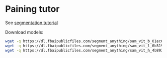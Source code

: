 # Paining tutor

See [segmentation tutorial](https://colab.research.google.com/github/roboflow-ai/notebooks/blob/main/notebooks/how-to-segment-anything-with-sam.ipynb?ref=blog.roboflow.com#scrollTo=Aszw1OxBwowI)

Download models:

```bash
wget -q https://dl.fbaipublicfiles.com/segment_anything/sam_vit_b_01ec64.pth -P model
wget -q https://dl.fbaipublicfiles.com/segment_anything/sam_vit_l_0b3195.pth -P model
wget -q https://dl.fbaipublicfiles.com/segment_anything/sam_vit_h_4b8939.pth -P model
```
